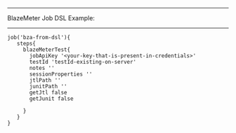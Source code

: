 
***
BlazeMeter Job DSL Example:
***

    job('bza-from-dsl'){
       steps{
         blazeMeterTest{
           jobApiKey '<your-key-that-is-present-in-credentials>'
           testId 'testId-existing-on-server'
           notes ''
           sessionProperties '' 
           jtlPath '' 
           junitPath '' 
           getJtl false 
           getJunit false 
      
         }
       }
    }